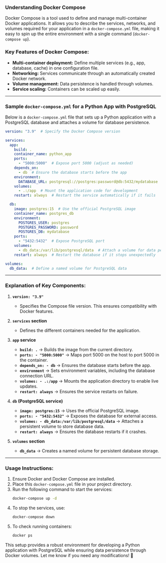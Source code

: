 ### **Understanding Docker Compose**  
Docker Compose is a tool used to define and manage multi-container Docker applications. It allows you to describe the services, networks, and volumes required for your application in a `docker-compose.yml` file, making it easy to spin up the entire environment with a single command (`docker-compose up`).  

### **Key Features of Docker Compose:**  
- **Multi-container deployment:** Define multiple services (e.g., app, database, cache) in one configuration file.  
- **Networking:** Services communicate through an automatically created Docker network.  
- **Volume management:** Data persistence is handled through volumes.  
- **Service scaling:** Containers can be scaled up easily.  

---

### **Sample `docker-compose.yml` for a Python App with PostgreSQL**  

Below is a `docker-compose.yml` file that sets up a Python application with a PostgreSQL database and attaches a volume for database persistence.

```yaml
version: "3.9"  # Specify the Docker Compose version

services:
  app:
    build: .
    container_name: python_app
    ports:
      - "5000:5000"  # Expose port 5000 (adjust as needed)
    depends_on:
      - db  # Ensure the database starts before the app
    environment:
      DATABASE_URL: postgresql://postgres:password@db:5432/mydatabase  # Database connection URL
    volumes:
      - .:/app  # Mount the application code for development
    restart: always  # Restart the service automatically if it fails

  db:
    image: postgres:15  # Use the official PostgreSQL image
    container_name: postgres_db
    environment:
      POSTGRES_USER: postgres
      POSTGRES_PASSWORD: password
      POSTGRES_DB: mydatabase
    ports:
      - "5432:5432"  # Expose PostgreSQL port
    volumes:
      - db_data:/var/lib/postgresql/data  # Attach a volume for data persistence
    restart: always  # Restart the database if it stops unexpectedly

volumes:
  db_data:  # Define a named volume for PostgreSQL data
```

---

### **Explanation of Key Components:**  

1. **`version: "3.9"`**  
   - Specifies the Compose file version. This ensures compatibility with Docker features.  

2. **`services` section**  
   - Defines the different containers needed for the application.  

3. **`app` service**  
   - **`build: .`** → Builds the image from the current directory.  
   - **`ports: - "5000:5000"`** → Maps port 5000 on the host to port 5000 in the container.  
   - **`depends_on: - db`** → Ensures the database starts before the app.  
   - **`environment`** → Sets environment variables, including the database connection URL.  
   - **`volumes: - .:/app`** → Mounts the application directory to enable live updates.  
   - **`restart: always`** → Ensures the service restarts on failure.  

4. **`db` (PostgreSQL service)**  
   - **`image: postgres:15`** → Uses the official PostgreSQL image.  
   - **`ports: - "5432:5432"`** → Exposes the database for external access.  
   - **`volumes: - db_data:/var/lib/postgresql/data`** → Attaches a persistent volume to store database data.  
   - **`restart: always`** → Ensures the database restarts if it crashes.  

5. **`volumes` section**  
   - **`db_data`** → Creates a named volume for persistent database storage.  

---

### **Usage Instructions:**  
1. Ensure Docker and Docker Compose are installed.  
2. Place this `docker-compose.yml` file in your project directory.  
3. Run the following command to start the services:  
   ```sh
   docker-compose up -d
   ```  
4. To stop the services, use:  
   ```sh
   docker-compose down
   ```  
5. To check running containers:  
   ```sh
   docker ps
   ```  

This setup provides a robust environment for developing a Python application with PostgreSQL while ensuring data persistence through Docker volumes. Let me know if you need any modifications! 🚀
